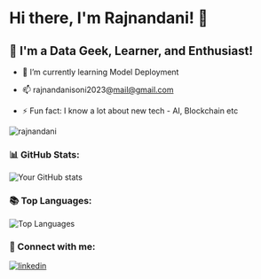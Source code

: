 # Hi there, I'm Rajnandani! 👋

## 🌱 I'm a Data Geek, Learner, and Enthusiast!


- 🌱 I’m currently learning Model Deployment
  
- 📫  rajnandanisoni2023@mail@gmail.com
- ⚡ Fun fact: I know a lot about new tech - AI, Blockchain etc

<p align="left"> <img src="https://komarev.com/ghpvc/?username=nicksv03&label=Profile%20views&color=0e75b6&style=flat" alt="rajnandani" /> </p>


### 📊 GitHub Stats:

![Your GitHub stats](https://github-readme-stats.vercel.app/api?username=rajnandani&show_icons=true&theme=radical)

### 📚 Top Languages:

![Top Languages](https://github-readme-stats.vercel.app/api/top-langs/?username=rajnandani&layout=compact&theme=radical)

### 🤝 Connect with me:

[![linkedin](https://img.shields.io/badge/linkedin-0A66C2?style=for-the-badge&logo=linkedin&logoColor=white)](https://www.linkedin.com/in/rajnandanisoni2000)
